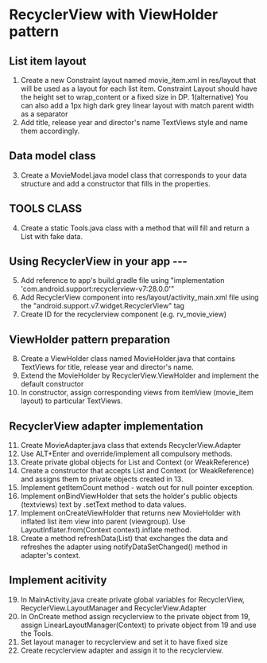  # RecyclerView with ViewHolder pattern
 ## List item layout
1. Create a new Constraint layout named movie_item.xml in res/layout that will be used as a layout for each list item. Constraint Layout should have the height set to wrap_content or a fixed size in DP.
1(alternative) You can also add a 1px high dark grey linear layout with match parent width as a separator
2. Add title, release year and director's name TextViews style and name them accordingly.

## Data model class
3. Create a MovieModel.java model class that corresponds to your data structure and add a constructor that fills in the properties.

## TOOLS CLASS
4. Create a static Tools.java class with a method that will fill and return a List<MovieModel> with fake data.

## Using RecyclerView in your app ---
5. Add reference to app's build.gradle file using "implementation 'com.android.support:recyclerview-v7:28.0.0'"
6. Add RecyclerView component into res/layout/activity_main.xml file using the "android.support.v7.widget.RecyclerView" tag
7. Create ID for the recyclerview component (e.g. rv_movie_view)

## ViewHolder pattern preparation
8. Create a ViewHolder class named MovieHolder.java that contains TextViews for title, release year and director's name.
9. Extend the MovieHolder by RecyclerView.ViewHolder and implement the default constructor
10. In constructor, assign corresponding views from itemView (movie_item layout) to particular TextViews.

## RecyclerView adapter implementation
11. Create MovieAdapter.java class that extends RecyclerView.Adapter<MovieHolder>
12. Use ALT+Enter and override/implement all compulsory methods.
13. Create private global objects for List<MovieModel> and Context (or WeakReference<Context>)
14. Create a constructor that accepts List<MovieModel> and Context (or WeakReference<Context>) and assigns them to private objects created in 13.
15. Implement getItemCount method - watch out for null pointer exception.
16. Implement onBindViewHolder that sets the holder's public objects (textviews) text by .setText method to data values.
17. Implement onCreateViewHolder that returns new MovieHolder with inflated list item view into parent (viewgroup). Use LayoutInflater.from(Context context).inflate method.
18. Create a method refreshData(List<MovieModel>) that exchanges the data and refreshes the adapter using notifyDataSetChanged() method in adapter's context.

## Implement acitivity 
19. In MainActivity.java create private global variables for RecyclerView, RecyclerView.LayoutManager and RecyclerView.Adapter<MovieHolder>
20. In OnCreate method assign recyclerview to the private object from 19, assign LinearLayoutManager(Context) to private object from 19 and use the Tools.
21. Set layout manager to recyclerview and set it to have fixed size
22. Create recyclerview adapter and assign it to the recyclerview.

